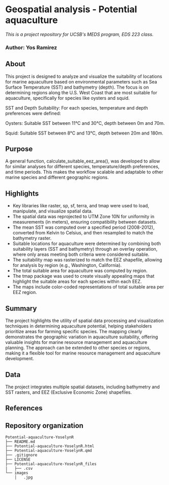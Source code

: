 # Geospatial analysis - Potential aquaculture 
*This is a project repository for UCSB's MEDS program, EDS 223 class.*
### Author: Yos Ramirez

## About

This project is designed to analyze and visualize the suitability of locations for marine aquaculture based on environmental parameters such as Sea Surface Temperature (SST) and bathymetry (depth). The focus is on determining regions along the U.S. West Coast that are most suitable for aquaculture, specifically for species like oysters and squid. 

SST and Depth Suitability: For each species, temperature and depth preferences were defined:

Oysters: Suitable SST between 11°C and 30°C, depth between 0m and 70m.

Squid: Suitable SST between 8°C and 13°C, depth between 20m and 180m.

## Purpose
A general function, calculate_suitable_eez_area(), was developed to allow for similar analyses for different species, temperature/depth preferences, and time periods. This makes the workflow scalable and adaptable to other marine species and different geographic regions.

## Highlights
- Key libraries like raster, sp, sf, terra, and tmap were used to load, manipulate, and visualize spatial data.
- The spatial data was reprojected to UTM Zone 10N for uniformity in measurements (in meters), ensuring compatibility between datasets.
- The mean SST was computed over a specified period (2008-2012), converted from Kelvin to Celsius, and then resampled to match the bathymetry raster.
- Suitable locations for aquaculture were determined by combining both suitability layers (SST and bathymetry) through an overlay operation, where only areas meeting both criteria were considered suitable.
- The suitability map was rasterized to match the EEZ shapefile, allowing for analysis by region (e.g., Washington, California).
- The total suitable area for aquaculture was computed by region.
- The tmap package was used to create visually appealing maps that highlight the suitable areas for each species within each EEZ.
- The maps include color-coded representations of total suitable area per EEZ region.

## Summary
The project highlights the utility of spatial data processing and visualization techniques in determining aquaculture potential, helping stakeholders prioritize areas for farming specific species. The mapping clearly demonstrates the geographic variation in aquaculture suitability, offering valuable insights for marine resource management and aquaculture planning. The approach can be extended to other species or regions, making it a flexible tool for marine resource management and aquaculture development.

## Data
The project integrates multiple spatial datasets, including bathymetry and SST rasters, and EEZ (Exclusive Economic Zone) shapefiles.

## References

## Repository organization
```
Potential-aquaculture-YoselynR
├── README.md
├── Potential-aquaculture-YoselynR.html
├── Potential-aquaculture-YoselynR.qmd
├── .gitignore
├── LICENSE
├── Potential-aquaculture-YoselynR_files
|   ├── .csv
└── images
    │   .jpg
```
